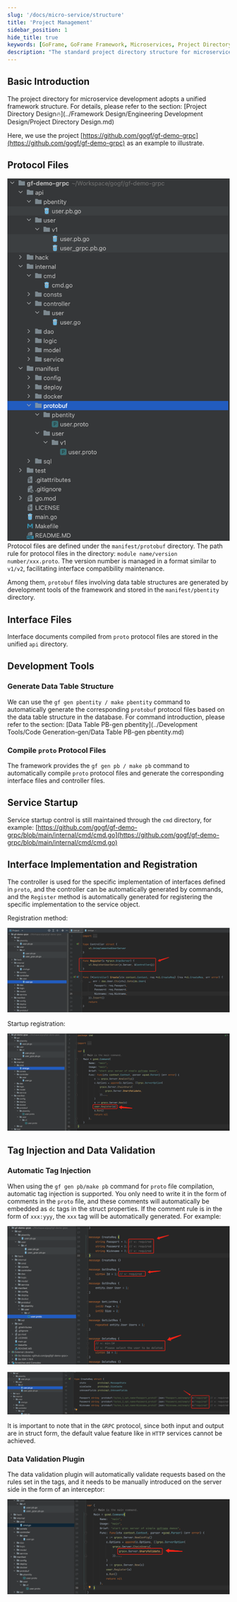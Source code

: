 ```yaml
---
slug: '/docs/micro-service/structure'
title: 'Project Management'
sidebar_position: 1
hide_title: true
keywords: [GoFrame, GoFrame Framework, Microservices, Project Directory, Protocol Files, Interface Files, Development Tools, Service Startup, Interface Implementation, Data Validation]
description: "The standard project directory structure for microservice development using the GoFrame framework, including the management of protocol files and interface files. It describes in detail how to use the GoFrame framework's development tools to generate protobuf files corresponding to data table structures, and how to compile protocol files to generate interfaces and controllers. It also explains the specific steps for service startup and interface implementation, and introduces the usage of tag injection and data validation plugins."
---
```


## Basic Introduction

The project directory for microservice development adopts a unified framework structure. For details, please refer to the section: [Project Directory Design🔥](../Framework Design/Engineering Development Design/Project Directory Design.md)

Here, we use the project [https://github.com/gogf/gf-demo-grpc](https://github.com/gogf/gf-demo-grpc) as an example to illustrate.

## Protocol Files

![](/markdown/016fd519878bf775e744f9f2d1c46cb8.png) Protocol files are defined under the `manifest/protobuf` directory. The path rule for protocol files in the directory: `module name/version number/xxx.proto`. The version number is managed in a format similar to `v1/v2`, facilitating interface compatibility maintenance.

Among them, `protobuf` files involving data table structures are generated by development tools of the framework and stored in the `manifest/pbentity` directory.

## Interface Files

Interface documents compiled from `proto` protocol files are stored in the unified `api` directory.

## Development Tools

### Generate Data Table Structure

We can use the `gf gen pbentity / make pbentity` command to automatically generate the corresponding `protobuf` protocol files based on the data table structure in the database. For command introduction, please refer to the section: [Data Table PB-gen pbentity](../Development Tools/Code Generation-gen/Data Table PB-gen pbentity.md)

### Compile `proto` Protocol Files

The framework provides the `gf gen pb / make pb` command to automatically compile `proto` protocol files and generate the corresponding interface files and controller files.

## Service Startup

Service startup control is still maintained through the `cmd` directory, for example: [https://github.com/gogf/gf-demo-grpc/blob/main/internal/cmd/cmd.go](https://github.com/gogf/gf-demo-grpc/blob/main/internal/cmd/cmd.go)

## Interface Implementation and Registration

The controller is used for the specific implementation of interfaces defined in `proto`, and the controller can be automatically generated by commands, and the `Register` method is automatically generated for registering the specific implementation to the service object.

Registration method:

![](/markdown/50e4eb739f08fcc6479bb32c9e9a6ade.png)

Startup registration:

![](/markdown/5cda3b08b1346f392c4b717b71fa2710.png)

## Tag Injection and Data Validation

### Automatic Tag Injection

When using the `gf gen pb/make pb` command for `proto` file compilation, automatic tag injection is supported. You only need to write it in the form of comments in the `proto` file, and these comments will automatically be embedded as `dc` tags in the struct properties. If the comment rule is in the form of `xxx:yyy`, the `xxx` tag will be automatically generated. For example:

![](/markdown/96c4eaa4ff55045ac0d224539a903a2b.png)

![](/markdown/620e319d848d5b91b93d86c33862f19a.png)

It is important to note that in the `GRPC` protocol, since both input and output are in struct form, the default value feature like in `HTTP` services cannot be achieved.

### Data Validation Plugin

The data validation plugin will automatically validate requests based on the rules set in the tags, and it needs to be manually introduced on the server side in the form of an interceptor:

![](/markdown/a38675f4912ab10e2680814f0dae2e0f.png)